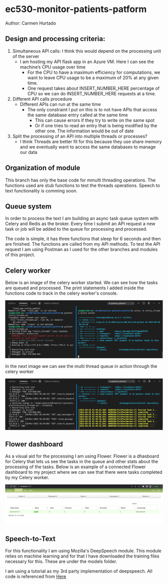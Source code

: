 # ec530-monitor-patients-patform

Author: Carmen Hurtado 

## Design and processing criteria:

1. Simultaneous API calls: I think this would depend on the processing unit of the server
    - I am hosting my API flask app in an Azure VM. Here I can see the machine’s CPU usage over time
        - For the CPU to have a maximum efficiency for computations, we want to leave CPU usage to be a maximum of 20% at any given time. 
        - One request takes about INSERT_NUMBER_HERE percentage of CPU so we can do INSERT_NUMBER_HERE requests at a time. 
2. Different API calls procedure
    - Different APIs can run at the same time
        - The only constraint I put on this is to not have APIs that access the same database entry called at the same time
            - This can cause errors if they try to write on the same spot
            - Or if one tries to read an entry that is being modified by the other one. The information would be out of date
3. Split the processing of an API into multiple threads or processes?
    - I think Threads are better fit for this because they use share memory and we eventually want to access the same databases to manage our data 

## Organization of module 
This branch has only the base code for mmulti threading operations. The functions used are stub functions to test the threads operations. Speech to text functionality is comming soon. 


## Queue system
In order to process the text I am building an async task queue system with Celery and Redis as the broker. 
Every time I submit an API request a new task or job will be added to the queue for processing and processed. 

The code is simple, it has three functions that sleep for 6 seconds and then are finished. The functions are called from my API methods. To test the API request I am using Postman as I used for the other branches and modules of this project. 

## Celery worker 
Below is an image of the celery worker started. We can see how the tasks are queued and processed. The print statements I added inside the functions code to track in the celery worker's console. 

![Celery Worker](/images/celery-worker-started.png)

In the next image we can see the multi thread queue in action through the celery worker

![Celery Worker](/images/stubs-multi-thread-celery.png)

## Flower dashboard
As a visual aid for the processing I am using Flower. Flower is a dhasboard for Celery that lets us see the tasks in the queue and other stats about the processing of the tasks. Below is an example of a connected Flower dashboard to my project where we can see that there were tasks completed by my Celery worker. 

![Celery Worker](/images/Flower-try1.png)

## Speech-to-Text 
For this functionality I am using Mozilla's DeepSpeech module. This module relies on machine learning and for that I have downloaded the training files necessary for this. These are under the models folder. 

I am using a tutorial as my 3rd party implementation of deepspeech. All code is referenced from [Here](https://www.assemblyai.com/blog/deepspeech-for-dummies-a-tutorial-and-overview-part-1/)